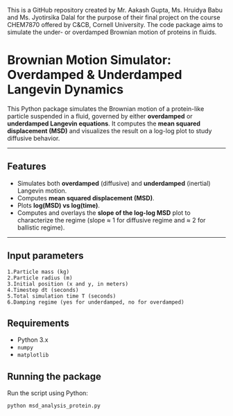 This is a GitHub repository created by Mr. Aakash Gupta, Ms. Hruidya Babu and Ms. Jyotirsika Dalal for the purpose of their final project on the course CHEM7870 offered by C&amp;CB, Cornell University. The code package aims to simulate the under- or overdamped Brownian motion of proteins in fluids.

# Brownian Motion Simulator: Overdamped & Underdamped Langevin Dynamics

This Python package simulates the Brownian motion of a protein-like particle suspended in a fluid, governed by either **overdamped** or **underdamped Langevin equations**. It computes the **mean squared displacement (MSD)** and visualizes the result on a log-log plot to study diffusive behavior.

---

## Features

- Simulates both **overdamped** (diffusive) and **underdamped** (inertial) Langevin motion.
- Computes **mean squared displacement (MSD)**.
- Plots **log(MSD) vs log(time)**.
- Computes and overlays the **slope of the log-log MSD** plot to characterize the regime (slope ≈ 1 for diffusive regime and ≈ 2 for ballistic regime).

---
## Input parameters

    1.Particle mass (kg)
    2.Particle radius (m)
    3.Initial position (x and y, in meters)
    4.Timestep dt (seconds)
    5.Total simulation time T (seconds)
    6.Damping regime (yes for underdamped, no for overdamped)

## Requirements

- Python 3.x
- `numpy`
- `matplotlib`

## Running the package

Run the script using Python:

```bash
python msd_analysis_protein.py
